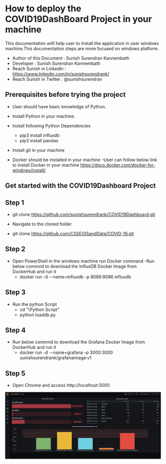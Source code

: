 # How to deploy the COVID19DashBoard Project in your machine

This documentation willl help user to Install the application in user windows machine.This documentation steps are more focused on windows platform.

- Author of this Document : Sunish Surendran Kannembath
- Developer : Sunish Surendran Kannembath
- Reach Sunish in LinkedIn : https://www.linkedin.com/in/sunishsurendrank/
- Reach Sunish in Twitter : @sunishsurendran

## Prerequisites before trying the project
- User should have basic knowledge of Python.

- Install Python in your machine.

- Install following Python Dependencies 
  - pip3 install influxdb
  - pip3 install pandas
  
- Install git in your machine
  
- Docker should be installed in your machine 
   -User can follow below link to install Docker in your machine
   https://docs.docker.com/docker-for-windows/install/

## Get started with the COVID19Dashboard Project
   
  ## Step 1
  
  - git clone https://github.com/sunishsurendrank/COVID19Dashboard.git
  
  - Navigate to the cloned folder
  
  - git clone https://github.com/CSSEGISandData/COVID-19.git

  ## Step 2

  - Open PowerShell in the windows machine run Docker command
  -Run below commnd to download the InfluxDB Docker Image from DockerHub and run it
    - docker run -d --name=influxdb -p 8086:8086  influxdb

  ## Step 3

  - Run the python Script
    - cd "\Python Script"
    - python loaddb.py

  ## Step 4
  - Run below commnd to download the Grafana Docker Image from DockerHub and run it
    - docker run -d --name=grafana -p 3000:3000 sunishsurendrank/grafanaimage:v1

  ## Step 5

  - Open Chrome and access http://localhost:3000

  ![](Images/dashboard.png)

